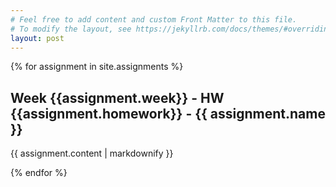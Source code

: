 ```yaml
---
# Feel free to add content and custom Front Matter to this file.
# To modify the layout, see https://jekyllrb.com/docs/themes/#overriding-theme-defaults
layout: post
---
```

<main class="page-content" aria-label="Content">
<div class="wrapper">
{% for assignment in site.assignments %}
  <article class="post h-entry">
  <h2>Week {{assignment.week}} - HW {{assignment.homework}} - {{ assignment.name }}</h2>
  <p>{{ assignment.content | markdownify }}</p>
  </article>
{% endfor %}
</div>
</main>
<link rel="stylesheet" href="/assets/main.css">
<script src="https://cdn.mathjax.org/mathjax/latest/MathJax.js?config=TeX-AMS-MML_HTMLorMML" type="text/javascript"></script>
